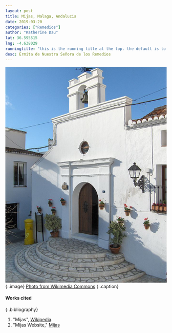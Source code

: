 ```yaml
---
layout: post
title: Mijas, Malaga, Andalucia
date: 2019-03-20
categories: ["Remedios"]
author: "Katherine Dau"
lat: 36.595515
lng: -4.638029
runningtitle: "this is the running title at the top. the default is to display the site title, so to activate the running title you will need to uncomment in the post.html layout"
desc: Ermita de Nuestra Señora de los Remedios
---
```

![Ermita de Nuestra Señora de los Remedios](images/rem-mijas.jpg)
   {:.image}
[Photo from Wikimedia Commons](https://commons.wikimedia.org/wiki/File:Church_of_Santa_Ana,_Mijas.jpg)
   {:.caption}


#### Works cited

{:.bibliography}
1. "Mijas", [Wikipedia](https://es.wikipedia.org/wiki/Mijas).
2. "Mijas Website," [Mijas](https://www.mijas.es/portal/es)
